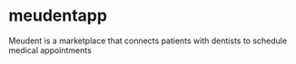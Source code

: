 # meudentapp
Meudent is a marketplace that connects patients with dentists to schedule medical appointments
